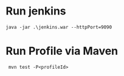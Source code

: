

# Run jenkins 
```
java -jar .\jenkins.war --httpPort=9090
```

# Run Profile via Maven 
```
 mvn test -P<profileId>
```